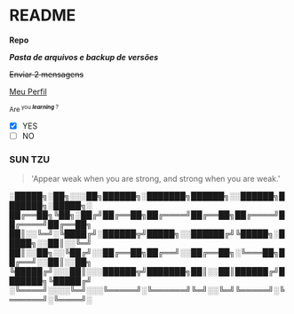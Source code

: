 # README
**Repo**

***Pasta de arquivos e backup de versões***

~~Enviar 2 mensagens~~

[Meu Perfil](https://github.com/Marraui98)

<sup>Are<sup> you ***learning*** ?
- [X] YES
- [ ] NO

### SUN TZU
>'Appear weak when you are strong, and strong when you are weak.'


░█████╗░██╗░░░██╗██████╗░███████╗██████╗░░██████╗███████╗░█████╗░
██╔══██╗╚██╗░██╔╝██╔══██╗██╔════╝██╔══██╗██╔════╝██╔════╝██╔══██╗
██║░░╚═╝░╚████╔╝░██████╦╝█████╗░░██████╔╝╚█████╗░█████╗░░██║░░╚═╝
██║░░██╗░░╚██╔╝░░██╔══██╗██╔══╝░░██╔══██╗░╚═══██╗██╔══╝░░██║░░██╗
╚█████╔╝░░░██║░░░██████╦╝███████╗██║░░██║██████╔╝███████╗╚█████╔╝
░╚════╝░░░░╚═╝░░░╚═════╝░╚══════╝╚═╝░░╚═╝╚═════╝░╚══════╝░╚════╝░
